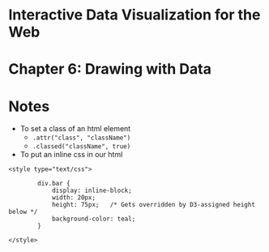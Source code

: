 # Interactive Data Visualization for the Web
# Chapter 6: Drawing with Data

# Notes
- To set a class of an html element
  - `.attr("class", "className")`
  - `.classed("className", true)`
- To put an inline css in our html
```
<style type="text/css">
		
        div.bar {
            display: inline-block;
            width: 20px;
            height: 75px;	/* Gets overridden by D3-assigned height below */
            background-color: teal;
        }
    
</style>
```
